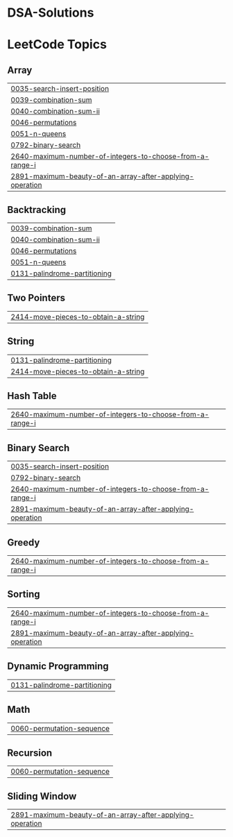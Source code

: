 # DSA-Solutions
<!---LeetCode Topics Start-->
# LeetCode Topics
## Array
|  |
| ------- |
| [0035-search-insert-position](https://github.com/krithi8028/DSA-Solutions/tree/master/0035-search-insert-position) |
| [0039-combination-sum](https://github.com/krithi8028/DSA-Solutions/tree/master/0039-combination-sum) |
| [0040-combination-sum-ii](https://github.com/krithi8028/DSA-Solutions/tree/master/0040-combination-sum-ii) |
| [0046-permutations](https://github.com/krithi8028/DSA-Solutions/tree/master/0046-permutations) |
| [0051-n-queens](https://github.com/krithi8028/DSA-Solutions/tree/master/0051-n-queens) |
| [0792-binary-search](https://github.com/krithi8028/DSA-Solutions/tree/master/0792-binary-search) |
| [2640-maximum-number-of-integers-to-choose-from-a-range-i](https://github.com/krithi8028/DSA-Solutions/tree/master/2640-maximum-number-of-integers-to-choose-from-a-range-i) |
| [2891-maximum-beauty-of-an-array-after-applying-operation](https://github.com/krithi8028/DSA-Solutions/tree/master/2891-maximum-beauty-of-an-array-after-applying-operation) |
## Backtracking
|  |
| ------- |
| [0039-combination-sum](https://github.com/krithi8028/DSA-Solutions/tree/master/0039-combination-sum) |
| [0040-combination-sum-ii](https://github.com/krithi8028/DSA-Solutions/tree/master/0040-combination-sum-ii) |
| [0046-permutations](https://github.com/krithi8028/DSA-Solutions/tree/master/0046-permutations) |
| [0051-n-queens](https://github.com/krithi8028/DSA-Solutions/tree/master/0051-n-queens) |
| [0131-palindrome-partitioning](https://github.com/krithi8028/DSA-Solutions/tree/master/0131-palindrome-partitioning) |
## Two Pointers
|  |
| ------- |
| [2414-move-pieces-to-obtain-a-string](https://github.com/krithi8028/DSA-Solutions/tree/master/2414-move-pieces-to-obtain-a-string) |
## String
|  |
| ------- |
| [0131-palindrome-partitioning](https://github.com/krithi8028/DSA-Solutions/tree/master/0131-palindrome-partitioning) |
| [2414-move-pieces-to-obtain-a-string](https://github.com/krithi8028/DSA-Solutions/tree/master/2414-move-pieces-to-obtain-a-string) |
## Hash Table
|  |
| ------- |
| [2640-maximum-number-of-integers-to-choose-from-a-range-i](https://github.com/krithi8028/DSA-Solutions/tree/master/2640-maximum-number-of-integers-to-choose-from-a-range-i) |
## Binary Search
|  |
| ------- |
| [0035-search-insert-position](https://github.com/krithi8028/DSA-Solutions/tree/master/0035-search-insert-position) |
| [0792-binary-search](https://github.com/krithi8028/DSA-Solutions/tree/master/0792-binary-search) |
| [2640-maximum-number-of-integers-to-choose-from-a-range-i](https://github.com/krithi8028/DSA-Solutions/tree/master/2640-maximum-number-of-integers-to-choose-from-a-range-i) |
| [2891-maximum-beauty-of-an-array-after-applying-operation](https://github.com/krithi8028/DSA-Solutions/tree/master/2891-maximum-beauty-of-an-array-after-applying-operation) |
## Greedy
|  |
| ------- |
| [2640-maximum-number-of-integers-to-choose-from-a-range-i](https://github.com/krithi8028/DSA-Solutions/tree/master/2640-maximum-number-of-integers-to-choose-from-a-range-i) |
## Sorting
|  |
| ------- |
| [2640-maximum-number-of-integers-to-choose-from-a-range-i](https://github.com/krithi8028/DSA-Solutions/tree/master/2640-maximum-number-of-integers-to-choose-from-a-range-i) |
| [2891-maximum-beauty-of-an-array-after-applying-operation](https://github.com/krithi8028/DSA-Solutions/tree/master/2891-maximum-beauty-of-an-array-after-applying-operation) |
## Dynamic Programming
|  |
| ------- |
| [0131-palindrome-partitioning](https://github.com/krithi8028/DSA-Solutions/tree/master/0131-palindrome-partitioning) |
## Math
|  |
| ------- |
| [0060-permutation-sequence](https://github.com/krithi8028/DSA-Solutions/tree/master/0060-permutation-sequence) |
## Recursion
|  |
| ------- |
| [0060-permutation-sequence](https://github.com/krithi8028/DSA-Solutions/tree/master/0060-permutation-sequence) |
## Sliding Window
|  |
| ------- |
| [2891-maximum-beauty-of-an-array-after-applying-operation](https://github.com/krithi8028/DSA-Solutions/tree/master/2891-maximum-beauty-of-an-array-after-applying-operation) |
<!---LeetCode Topics End-->